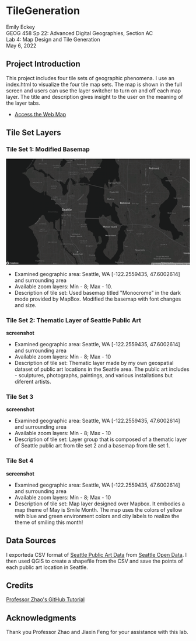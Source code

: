# TileGeneration
Emily Eckey \
GEOG 458 Sp 22: Advanced Digital Geographies, Section AC \
Lab 4: Map Design and Tile Generation \
May 6, 2022

## Project Introduction
This project includes four tile sets of geographic phenomena. I use an index.html to visualize the four tile map sets. The map is shown in the full screen and users can use the layer switcher to turn on and off each map layer. The title and description gives insight to the user on the meaning of the layer tabs.
- [Access the Web Map](https://eeckey.github.io/TileGeneration/)

## Tile Set Layers
### Tile Set 1: Modified Basemap
![Tile 1](/img/basemap.png "Tile 1") 
- Examined geographic area: Seattle, WA [-122.2559435, 47.6002614] and surrounding area
- Available zoom layers: Min - 8; Max - 10.
- Description of tile set: Used basemap titled "Monocrome" in the dark mode provided by MapBox. Modified the basemap with font changes and size. 

### Tile Set 2: Thematic Layer of Seattle Public Art
**screenshot**
- Examined geographic area: Seattle, WA [-122.2559435, 47.6002614] and surrounding area
- Available zoom layers: Min - 8; Max - 10
- Description of tile set: Thematic layer made by my own geospatial dataset of public art locations in the Seattle area. The public art includes - sculptures, photographs, paintings, and various installations but diferent artists. 

### Tile Set 3
**screenshot**
- Examined geographic area: Seattle, WA [-122.2559435, 47.6002614] and surrounding area
- Available zoom layers: Min - 8; Max - 10
- Description of tile set: Layer group that is composed of a thematic layer of Seattle public art from tile set 2 and a basemap from tile set 1.

### Tile Set 4
**screenshot**
- Examined geographic area: Seattle, WA [-122.2559435, 47.6002614] and surrounding area
- Available zoom layers: Min - 8; Max - 10
- Description of tile set: Map layer designed over Mapbox. It embodies a map theme of May is Smile Month. The map uses the colors of yellow with blue and green environment colors and city labels to realize the theme of smiling this month!

## Data Sources
I exporteda CSV format of [Seattle Public Art Data](https://data.seattle.gov/Community/Public-Art-Data/j7sn-tdzk/data) from [Seattle Open Data](https://data.seattle.gov/). I then used QGIS to create a shapefile from the CSV and save the points of each public art location in Seattle. 

## Credits
[Professor Zhao's GitHub Tutorial](https://github.com/jakobzhao/geog458/tree/master/labs/lab04)

## Acknowledgments
Thank you Professor Zhao and Jiaxin Feng for your assistance with this lab.
